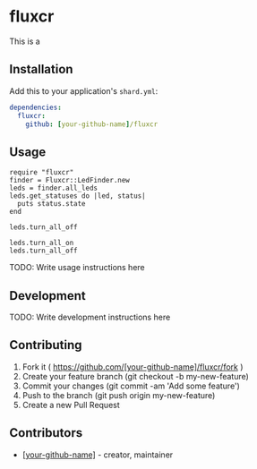 # fluxcr

This is a 
## Installation

Add this to your application's `shard.yml`:

```yaml
dependencies:
  fluxcr:
    github: [your-github-name]/fluxcr
```

## Usage

```crystal
require "fluxcr"
finder = Fluxcr::LedFinder.new
leds = finder.all_leds
leds.get_statuses do |led, status|
  puts status.state
end

leds.turn_all_off

leds.turn_all_on
leds.turn_all_off
```

TODO: Write usage instructions here

## Development

TODO: Write development instructions here

## Contributing

1. Fork it ( https://github.com/[your-github-name]/fluxcr/fork )
2. Create your feature branch (git checkout -b my-new-feature)
3. Commit your changes (git commit -am 'Add some feature')
4. Push to the branch (git push origin my-new-feature)
5. Create a new Pull Request

## Contributors

- [[your-github-name]](https://github.com/[your-github-name])  - creator, maintainer
